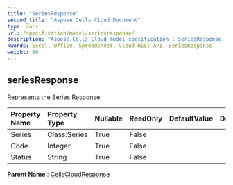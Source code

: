 ```yaml
---
title: "SeriesResponse"
second_title: "Aspose.Cells Cloud Document"
type: docs
url: /specification/model/seriesresponse/
description: "Aspose.Cells Cloud model specification : SeriesResponse. Effortlessly handle Excel and other spreadsheet documents with features like opening, generating, editing, splitting, merging, comparing, and converting."
kwords: Excel, Office, Spreadsheet, Cloud REST API, SeriesResponse
weight: 50
---
```


## **seriesResponse**

Represents the Series Response. 

| Property Name | Property Type | Nullable |  ReadOnly | DefaultValue | Description | 
| :- | :- | :- |:- |  :- | :- |
| Series | Class:Series | True |  False |  |  |  
| Code | Integer | True |  False |  |  |  
| Status | String | True |  False |  |  |  

**Parent Name** : [CellsCloudResponse](/specification/model/cellscloudresponse)

